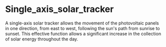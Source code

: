 # Single_axis_solar_tracker

A single-axis solar tracker allows the movement of the photovoltaic panels in one direction, from east to west, following the sun's path from sunrise to sunset. This effective function allows a significant increase in the collection of solar energy throughout the day. 


